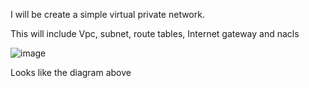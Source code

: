 I will be create a simple virtual private network. 

This will include Vpc, subnet, route tables, Internet gateway and nacls

![image](https://github.com/lucm9/Vpc_subnets/assets/96879757/d5520ea9-45af-4c76-a0aa-f796356974a2)

Looks like the diagram above
